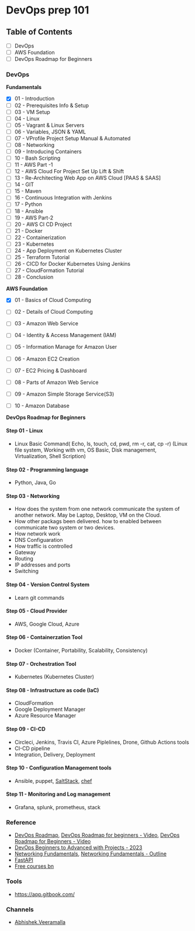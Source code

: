 # DevOps prep 101

## Table of Contents
- [ ] DevOps
- [ ] AWS Foundation
- [ ] DevOps Roadmap for Beginners

### DevOps

**Fundamentals**
- [x] 01 - Introduction
- [ ] 02 - Prerequisites Info & Setup
- [ ] 03 - VM Setup
- [ ] 04 - Linux
- [ ] 05 - Vagrant & Linux Servers
- [ ] 06 - Variables, JSON & YAML
- [ ] 07 - VProfile Project Setup Manual & Automated
- [ ] 08 - Networking
- [ ] 09 - Introducing Containers
- [ ] 10 - Bash Scripting
- [ ] 11 - AWS Part -1
- [ ] 12 - AWS Cloud For Project Set Up  Lift & Shift
- [ ] 13 - Re-Architecting Web App on AWS Cloud [PAAS & SAAS]
- [ ] 14 - GIT
- [ ] 15 - Maven
- [ ] 16 - Continuous Integration with Jenkins
- [ ] 17 - Python
- [ ] 18 - Ansible
- [ ] 19 - AWS Part-2
- [ ] 20 - AWS CI  CD Project
- [ ] 21 - Docker
- [ ] 22 - Containerization
- [ ] 23 - Kubernetes
- [ ] 24 - App Deployment on Kubernetes Cluster
- [ ] 25 - Terraform Tutorial
- [ ] 26 - CICD for Docker Kubernetes Using Jenkins
- [ ] 27 - CloudFormation Tutorial
- [ ] 28 - Conclusion

**AWS Foundation**
- [x] 01 - Basics of  Cloud Computing
- [ ] 02 - Details of Cloud Computing
- [ ] 03 - Amazon Web Service
- [ ] 04 - Identity & Access Management (IAM)
- [ ] 05 - Information Manage for Amazon User
- [ ] 06 - Amazon EC2 Creation
- [ ] 07 - EC2 Pricing & Dashboard
- [ ] 08 - Parts of Amazon Web Service
- [ ] 09 - Amazon Simple Storage Service(S3)
- [ ] 10 - Amazon Database


**DevOps Roadmap for Beginners**
#### Step 01 - Linux
- Linux Basic Command( Echo, ls, touch, cd, pwd, rm -r, cat, cp -r) (Linux file system, Working with vm, OS Basic, Disk management, Virtualization, Shell Scription)
#### Step 02 - Programming language
- Python, Java, Go
#### Step 03 - Networking
- How does the system from one network communicate the system of another network. May be Laptop, Desktop, VM on the Cloud. 
- How other packags been delivered. how to enabled between communicate two system or two devices. 
- How network work  
- DNS Configuaration 
- How traffic is controlled 
- Gateway
- Routing
- IP addresses and ports
- Switching
#### Step 04 - Version Control System
- Learn git commands
#### Step 05 - Cloud Provider
- AWS, Google Cloud, Azure
#### Step 06 - Containerzation Tool
- Docker (Container, Portability, Scalability, Consistency)
#### Step 07 - Orchestration Tool
- Kubernetes (Kubernetes Cluster)
#### Step 08 - Infrastructure as code (IaC)
- CloudFormation
- Google Deployment Manager
- Azure Resource Manager
#### Step 09 - CI-CD
- Circleci, Jenkins, Travis CI, Azure Piplelines, Drone, Github Actions tools
- CI-CD pipeline
- Integration, Delivery, Deployment
#### Step 10 - Configuration Management tools
- Ansible, puppet, [SaltStack](https://docs.saltproject.io/en/getstarted/index.html), [chef](https://www.chef.io/)
#### Step 11 - Monitoring and Log management
- Grafana, splunk, prometheus, stack

### Reference
- [DevOps Roadmap](https://roadmap.sh/devops), [DevOps Roadmap for beginners - Video](https://youtu.be/7pT0oviBZk0?si=xvZVADoFwJrfrv7D), [DevOps Roadmap for Beginners - Video](https://youtu.be/kZ8_nY-h0ys?si=hBV5RdDkJnD-2kof)
- [DevOps Beginners to Advanced with Projects - 2023](https://www.udemy.com/course/decodingdevops/)
- [Networking Fundamentals](https://www.youtube.com/playlist?list=PLIFyRwBY_4bRLmKfP1KnZA6rZbRHtxmXi), [Networking Fundamentals - Outline](https://www.practicalnetworking.net/index/networking-fundamentals-how-data-moves-through-the-internet/)
- [FastAPI](https://fastapi.tiangolo.com/tutorial/)
- [Free courses bn](https://github.com/EbookFoundation/free-programming-books/blob/main/courses/free-courses-bn.md)

### Tools
- https://app.gitbook.com/

### Channels
- [Abhishek.Veeramalla](https://www.youtube.com/@AbhishekVeeramalla)